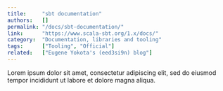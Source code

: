```yaml
---
title:     "sbt documentation"
authors:   []
permalink: "/docs/sbt-documentation/"
link:      "https://www.scala-sbt.org/1.x/docs/"
category:  "Documentation, libraries and tooling"
tags:      ["Tooling", "Official"]
related:   ["Eugene Yokota's (eed3si9n) blog"]
---
```


Lorem ipsum dolor sit amet, consectetur adipiscing elit, sed do eiusmod tempor incididunt ut labore et dolore magna aliqua.
